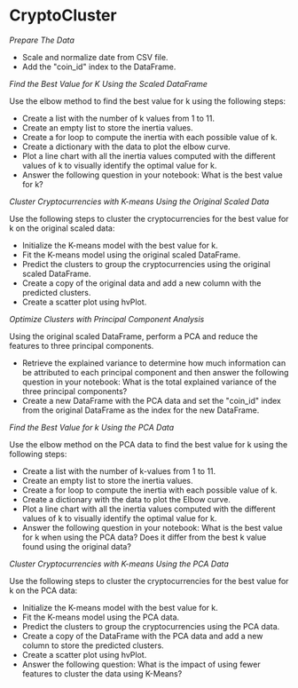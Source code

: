 # CryptoCluster

*Prepare The Data*

 - Scale and normalize date from CSV file.
 - Add the "coin_id" index to the DataFrame.

*Find the Best Value for K Using the Scaled DataFrame*

Use the elbow method to find the best value for k using the following steps:
 - Create a list with the number of k values from 1 to 11.
 - Create an empty list to store the inertia values.
 - Create a for loop to compute the inertia with each possible value of k.
 - Create a dictionary with the data to plot the elbow curve.
 - Plot a line chart with all the inertia values computed with the different values of k to visually identify the optimal value for k.
 - Answer the following question in your notebook: What is the best value for k?

*Cluster Cryptocurrencies with K-means Using the Original Scaled Data*
  
  Use the following steps to cluster the cryptocurrencies for the best value for k on the original scaled data:
   - Initialize the K-means model with the best value for k.
   - Fit the K-means model using the original scaled DataFrame.
   - Predict the clusters to group the cryptocurrencies using the original scaled DataFrame.
   - Create a copy of the original data and add a new column with the predicted clusters.
   - Create a scatter plot using hvPlot.
 
*Optimize Clusters with Principal Component Analysis* 
  
Using the original scaled DataFrame, perform a PCA and reduce the features to three principal components.
   - Retrieve the explained variance to determine how much information can be attributed to each principal component and then answer the following question in your notebook: What is the total explained variance of the three principal components?
   - Create a new DataFrame with the PCA data and set the "coin_id" index from the original DataFrame as the index for the new DataFrame.

*Find the Best Value for k Using the PCA Data*

Use the elbow method on the PCA data to find the best value for k using the following steps:
 - Create a list with the number of k-values from 1 to 11.
 - Create an empty list to store the inertia values.
 - Create a for loop to compute the inertia with each possible value of k.
 - Create a dictionary with the data to plot the Elbow curve.
 - Plot a line chart with all the inertia values computed with the different values of k to visually identify the optimal value for k.
 - Answer the following question in your notebook: What is the best value for k when using the PCA data? Does it differ from the best k value found using the original data?

*Cluster Cryptocurrencies with K-means Using the PCA Data*

Use the following steps to cluster the cryptocurrencies for the best value for k on the PCA data:
 - Initialize the K-means model with the best value for k.
 - Fit the K-means model using the PCA data.
 - Predict the clusters to group the cryptocurrencies using the PCA data.
 - Create a copy of the DataFrame with the PCA data and add a new column to store the predicted clusters.
 - Create a scatter plot using hvPlot.
 - Answer the following question: What is the impact of using fewer features to cluster the data using K-Means?
     
   
